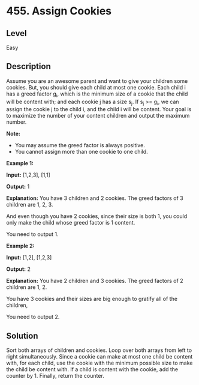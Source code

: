 # 455. Assign Cookies
## Level
Easy

## Description
Assume you are an awesome parent and want to give your children some cookies. But, you should give each child at most one cookie. Each child i has a greed factor g<sub>i</sub>, which is the minimum size of a cookie that the child will be content with; and each cookie j has a size s<sub>j</sub>. If s<sub>j</sub> >= g<sub>i</sub>, we can assign the cookie j to the child i, and the child i will be content. Your goal is to maximize the number of your content children and output the maximum number.

**Note:**

* You may assume the greed factor is always positive.
* You cannot assign more than one cookie to one child.

**Example 1:**

**Input:** [1,2,3], [1,1]

**Output:** 1

**Explanation:** You have 3 children and 2 cookies. The greed factors of 3 children are 1, 2, 3.

And even though you have 2 cookies, since their size is both 1, you could only make the child whose greed factor is 1 content.

You need to output 1.

**Example 2:**

**Input:** [1,2], [1,2,3]

**Output:** 2

**Explanation:** You have 2 children and 3 cookies. The greed factors of 2 children are 1, 2. 

You have 3 cookies and their sizes are big enough to gratify all of the children, 

You need to output 2.

## Solution
Sort both arrays of children and cookies. Loop over both arrays from left to right simultaneously. Since a cookie can make at most one child be content with, for each child, use the cookie with the minimum possible size to make the child be content with. If a child is content with the cookie, add the counter by 1. Finally, return the counter.
